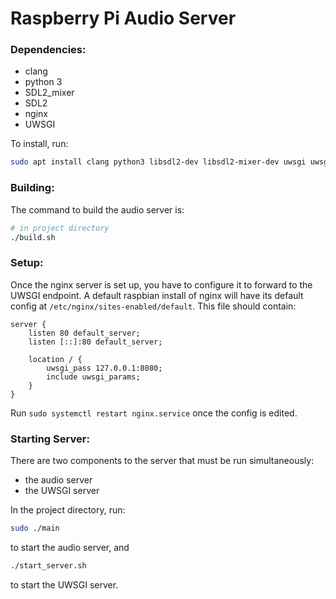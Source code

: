 # Raspberry Pi Audio Server

### Dependencies:
* clang
* python 3
* SDL2_mixer
* SDL2
* nginx
* UWSGI

To install, run:
```bash
sudo apt install clang python3 libsdl2-dev libsdl2-mixer-dev uwsgi uwsgi-plugin-python nginx
```

### Building:

The command to build the audio server is:
```bash
# in project directory
./build.sh
```
### Setup:

Once the nginx server is set up, you have to configure it to forward to the UWSGI endpoint.
A default raspbian install of nginx will have its default config at `/etc/nginx/sites-enabled/default`.
This file should contain:

```
server {
	listen 80 default_server;
	listen [::]:80 default_server;

	location / {
		uwsgi_pass 127.0.0.1:8080;
		include uwsgi_params;
	}
}
```

Run `sudo systemctl restart nginx.service` once the config is edited.

### Starting Server:

There are two components to the server that must be run simultaneously:
* the audio server
* the UWSGI server

In the project directory, run:
```bash
sudo ./main
```
to start the audio server, and
```bash
./start_server.sh
```
to start the UWSGI server.
